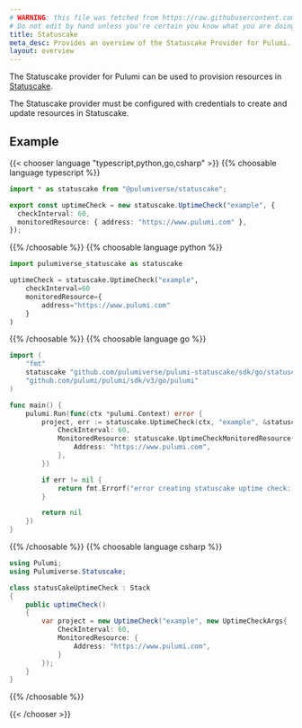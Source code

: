 ```yaml
---
# WARNING: this file was fetched from https://raw.githubusercontent.com/pulumiverse/pulumi-statuscake/v1.0.2/docs/_index.md
# Do not edit by hand unless you're certain you know what you are doing!
title: Statuscake
meta_desc: Provides an overview of the Statuscake Provider for Pulumi.
layout: overview
---
```


The Statuscake provider for Pulumi can be used to provision resources in [Statuscake](https://www.statuscake.com).

The Statuscake provider must be configured with credentials to create and update resources in Statuscake.

## Example

{{< chooser language "typescript,python,go,csharp" >}}
{{% choosable language typescript %}}

```typescript
import * as statuscake from "@pulumiverse/statuscake";

export const uptimeCheck = new statuscake.UptimeCheck("example", {
  checkInterval: 60,
  monitoredResource: { address: "https://www.pulumi.com" },
});
```

{{% /choosable %}}
{{% choosable language python %}}

```python
import pulumiverse_statuscake as statuscake

uptimeCheck = statuscake.UptimeCheck("example",
    checkInterval=60
    monitoredResource={
        address="https://www.pulumi.com"
    }
)
```

{{% /choosable %}}
{{% choosable language go %}}

```go
import (
	"fmt"
	statuscake "github.com/pulumiverse/pulumi-statuscake/sdk/go/statuscake"
	"github.com/pulumi/pulumi/sdk/v3/go/pulumi"
)

func main() {
	pulumi.Run(func(ctx *pulumi.Context) error {
		project, err := statuscake.UptimeCheck(ctx, "example", &statuscake.UptimeCheckArgs{
            CheckInterval: 60,
            MonitoredResource: statuscake.UptimeCheckMonitoredResource{
                Address: "https://www.pulumi.com",
            },
		})

		if err != nil {
			return fmt.Errorf("error creating statuscake uptime check: %v", err)
		}

		return nil
	})
}
```

{{% /choosable %}}
{{% choosable language csharp %}}

```csharp
using Pulumi;
using Pulumiverse.Statuscake;

class statusCakeUptimeCheck : Stack
{
    public uptimeCheck()
    {
        var project = new UptimeCheck("example", new UptimeCheckArgs{
            CheckInterval: 60,
            MonitoredResource: {
                Address: "https://www.pulumi.com",
            }
        });
    }
}
```

{{% /choosable %}}

{{< /chooser >}}
